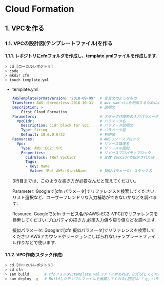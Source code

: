 # Cloud Formation<!-- omit in toc -->

## 1. VPCを作る

### 1.1. VPCの設計図(テンプレートファイル)を作る

#### 1.1.1. レポジトリにcfnフォルダを作成し、template.ymlファイルを作成します.

```bash
> cd [ローカルレポジトリ]
> code .
> mkdir cfn
> touch template.yml
```

- template.yml

    ```yaml
    AWSTemplateFormatVersion: '2010-09-09'  # 宣言文のようなもの
    Transform: AWS::Serverless-2016-10-31   # aws sam cliを利用するために必要
    Description: >                          # 説明文
        First Cloud Formation
    Parameters:                             # スタック作成時の入力パラメータ
      VpcCidr:                              # パラメータ名
        Description: Cidr block for vpc.    # パラメータ説明文
        Type: String                        # パラメータ型
        Default: 10.0.0.0/22                # 初期値
    Resources:                              # AWSリソースブロック
      Vpc:                                  # リソース論理名
        Type: AWS::EC2::VPC                 # リソースの識別
        Properties:                         # リソースプロパティブロック
          CidrBlock: !Ref VpcCidr           # 変数 VpcCidrで指定された値
          Tags:
          - Key: Name
            Value: !Ref AWS::StackName      # 擬似パラメータ: スタック名
    ```

    3行目までは、このような書き方が必要なんだと覚えてください。

    Parameter: Googleで[cfn パラメータ]でリファレンスを検索してください.リスト選択など、ユーザーフレンドリな入力補助ができないかなどを調べます.

    Resource: Googleで[cfn サービス名(やAWS::EC2::VPC)]でリファレンスを検索してください.プロパティの描き方,必須入力値や戻り値などを調べます.

    擬似パラメータ: Googleで[cfn 擬似パラメータ]でリファレンスを検索してください.AWSアカウントやリージョンにしばられないテンプレートファイル作りなどで使います.

#### 1.1.2. VPC作成(スタック作成)

```bash
> cd [ローカルレポジトリ]
> cd cfn
> sam build       # cfnフォルダにtemplate.ymlファイルがあれば、Buildしてくれる
> sam deploy -g   # Buildしたテンプレファイルを展開してくれる(初回は、「-g」パラメータ入力が必須)
```
